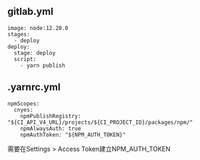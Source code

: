 ## gitlab.yml
```
image: node:12.20.0
stages:
  - deploy
deploy:
  stage: deploy
  script:
    - yarn publish
```

## .yarnrc.yml
```
npmScopes:
  cnyes:
    npmPublishRegistry: "${CI_API_V4_URL}/projects/${CI_PROJECT_ID}/packages/npm/"
    npmAlwaysAuth: true
    npmAuthToken: "${NPM_AUTH_TOKEN}"
```

需要在Settings > Access Token建立NPM_AUTH_TOKEN